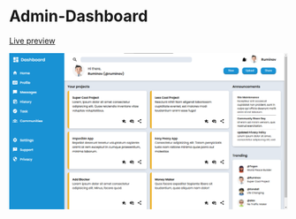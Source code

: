 # Admin-Dashboard

[Live preview](https://ruminov.github.io/Admin-Dashboard/)

![Admin-Dashboard](img/project-image.png)
